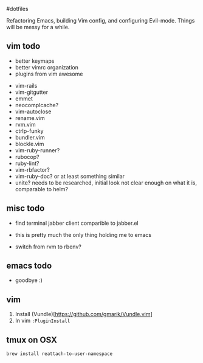 #dotfiles

Refactoring Emacs, building Vim config, and configuring Evil-mode.  Things will be messy for a while.

## vim todo
* better keymaps
* better vimrc organization
* plugins from vim awesome
- vim-rails
- vim-gitgutter
- emmet
- neocomplcache?
- vim-autoclose
- rename.vim
- rvm.vim
- ctrlp-funky
- bundler.vim
- blockle.vim
- vim-ruby-runner?
- rubocop?
- ruby-lint?
- vim-rbfactor?
- vim-ruby-doc? or at least something similar
- unite? needs to be researched, initial look not clear enough on what it is, comparable to helm?

## misc todo
* find terminal jabber client comparible to jabber.el
- this is pretty much the only thing holding me to emacs
* switch from rvm to rbenv?

## emacs todo
* goodbye :)

## vim
1. Install (Vundle)[https://github.com/gmarik/Vundle.vim]
2. In vim `:PluginInstall`

## tmux on OSX
`brew install reattach-to-user-namespace`
